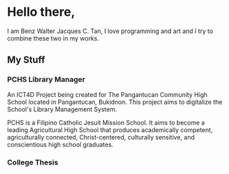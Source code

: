 # Hello there,
I am Benz Walter Jacques C. Tan, I love programming and art and I try to combine these two in my works.

## My Stuff

### PCHS Library Manager

An ICT4D Project being created for The Pangantucan Community High School located in Pangantucan, Bukidnon. This project aims to digitalize the School's Library Management System.

PCHS is a Filipino Catholic Jesuit Mission School. It aims to become a leading Agricultural High School that produces academically competent, agriculturally connected, Christ-centered, culturally sensitive, and conscientious high school graduates.


### College Thesis
